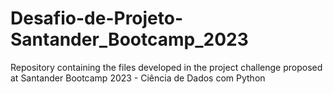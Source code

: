 # Desafio-de-Projeto-Santander_Bootcamp_2023
Repository containing the files developed in the project challenge proposed at Santander Bootcamp 2023 - Ciência de Dados com Python
